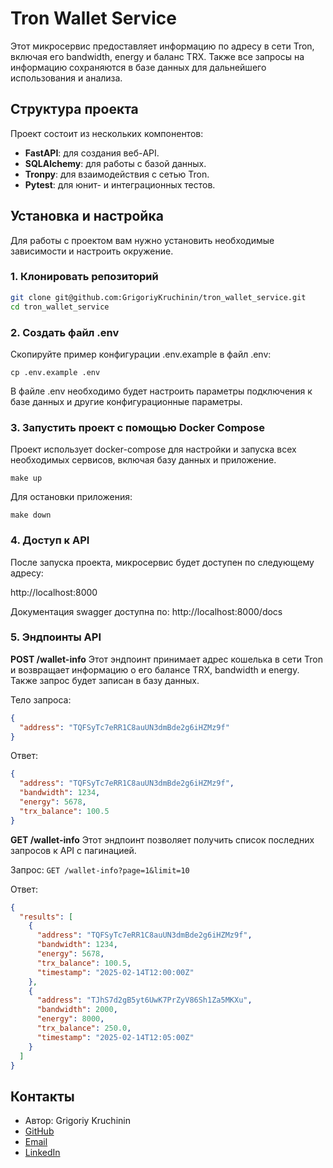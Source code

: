 # Tron Wallet Service

Этот микросервис предоставляет информацию по адресу в сети Tron, включая его bandwidth, energy и баланс TRX. Также все запросы на информацию сохраняются в базе данных для дальнейшего использования и анализа.

## Структура проекта

Проект состоит из нескольких компонентов:
- **FastAPI**: для создания веб-API.
- **SQLAlchemy**: для работы с базой данных.
- **Tronpy**: для взаимодействия с сетью Tron.
- **Pytest**: для юнит- и интеграционных тестов.

## Установка и настройка

Для работы с проектом вам нужно установить необходимые зависимости и настроить окружение.

### 1. Клонировать репозиторий

```bash
git clone git@github.com:GrigoriyKruchinin/tron_wallet_service.git
cd tron_wallet_service
```
### 2. Создать файл .env
Скопируйте пример конфигурации .env.example в файл .env:
```
cp .env.example .env
```

В файле .env необходимо будет настроить параметры подключения к базе данных и другие конфигурационные параметры.

### 3. Запустить проект с помощью Docker Compose
Проект использует docker-compose для настройки и запуска всех необходимых сервисов, включая базу данных и приложение.

```
make up
```
Для остановки приложения:

```
make down
```

### 4. Доступ к API
После запуска проекта, микросервис будет доступен по следующему адресу:

http://localhost:8000

Документация swagger доступна по:
http://localhost:8000/docs 

### 5. Эндпоинты API

**POST /wallet-info**
Этот эндпоинт принимает адрес кошелька в сети Tron и возвращает информацию о его балансе TRX, bandwidth и energy. Также запрос будет записан в базу данных.

Тело запроса:
```json
{
  "address": "TQFSyTc7eRR1C8auUN3dmBde2g6iHZMz9f"
}
```
Ответ:
```json
{
  "address": "TQFSyTc7eRR1C8auUN3dmBde2g6iHZMz9f",
  "bandwidth": 1234,
  "energy": 5678,
  "trx_balance": 100.5
}
```

**GET /wallet-info**
Этот эндпоинт позволяет получить список последних запросов к API с пагинацией.

Запрос:
`GET /wallet-info?page=1&limit=10`

Ответ:

```json
{
  "results": [
    {
      "address": "TQFSyTc7eRR1C8auUN3dmBde2g6iHZMz9f",
      "bandwidth": 1234,
      "energy": 5678,
      "trx_balance": 100.5,
      "timestamp": "2025-02-14T12:00:00Z"
    },
    {
      "address": "TJhS7d2gB5yt6UwK7PrZyV86Sh1Za5MKXu",
      "bandwidth": 2000,
      "energy": 8000,
      "trx_balance": 250.0,
      "timestamp": "2025-02-14T12:05:00Z"
    }
  ]
}
```

## Контакты
- Автор: Grigoriy Kruchinin
- [GitHub](https://github.com/GrigoriyKruchinin)
- [Email](mailto:gkruchinin75@gmail.com)
- [LinkedIn](https://www.linkedin.com/in/grigoriy-kruchinin/)